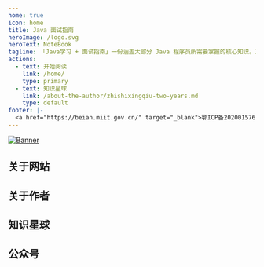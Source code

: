 ```yaml
---
home: true
icon: home
title: Java 面试指南
heroImage: /logo.svg
heroText: NoteBook
tagline: 「Java学习 + 面试指南」一份涵盖大部分 Java 程序员所需要掌握的核心知识。准备 Java 面试，首选 JavaGuide！
actions:
  - text: 开始阅读
    link: /home/
    type: primary
  - text: 知识星球
    link: /about-the-author/zhishixingqiu-two-years.md
    type: default
footer: |-
  <a href="https://beian.miit.gov.cn/" target="_blank">鄂ICP备2020015769号-1</a> | 主题: <a href="https://vuepress-theme-hope.github.io/v2/" target="_blank">VuePress Theme Hope</a>
---
```


[![Banner](https://oss.javaguide.cn/xingqiu/xingqiu.png)](https://javaguide.cn/about-the-author/zhishixingqiu-two-years.html)

## 关于网站

## 关于作者

## 知识星球

## 公众号
